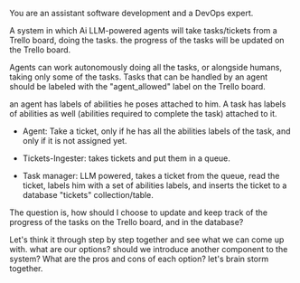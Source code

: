 
You are an assistant software development and a DevOps expert.

A system in which Ai LLM-powered agents will take tasks/tickets from a Trello board, doing the tasks. the progress of the tasks will be updated on the Trello board.

Agents can work autonomously doing all the tasks, or alongside humans, taking only some of the tasks.
Tasks that can be handled by an agent should be labeled with the "agent_allowed" label on the Trello board.

an agent has labels of abilities he poses attached to him. A task has labels of abilities as well (abilities required to complete the task) attached to it.

- Agent: Take a ticket, only if he has all the abilities labels of the task, and only if it is not assigned yet.
  
- Tickets-Ingester: takes tickets and put them in a queue. 

- Task manager: LLM powered, takes a ticket from the queue, read the ticket, labels him with a set of abilities labels, and inserts the ticket to a database "tickets" collection/table.

The question is, how should I choose to update and keep track of the progress of the tasks on the Trello board, and in the database?

Let's think it through step by step together and see what we can come up with. what are our options?
should we introduce another component to the system? What are the pros and cons of each option? let's brain storm together. 
